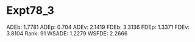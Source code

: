 # Expt78_3

ADEb: 1.7781
ADEp: 0.704
ADEv: 2.1419
FDEb: 3.3136
FDEp: 1.3371
FDEv: 3.8104
Rank: 91
WSADE: 1.2279
WSFDE: 2.2666
